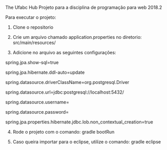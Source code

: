 The Ufabc Hub
Projeto para a disciplina de programação para web 2018.2

Para executar o projeto:
1) Clone o repositorio

2) Crie um arquivo chamado application.properties no diretorio: src/main/resources/

3) Adicione no arquivo as seguintes configurações:


spring.jpa.show-sql=true

spring.jpa.hibernate.ddl-auto=update

spring.datasource.driverClassName=org.postgresql.Driver

spring.datasource.url=jdbc:postgresql://localhost:5432/<database>

spring.datasource.username=<usuario>

spring.datasource.password=<senha>

spring.jpa.properties.hibernate.jdbc.lob.non_contextual_creation=true


4) Rode o projeto com o comando: gradle bootRun

5) Caso queira importar para o eclipse, utilize o comando: gradle eclipse
